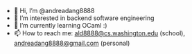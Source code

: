 - 👋 Hi, I’m @andreadang8888
- 👀 I’m interested in backend software engineering
- 🌱 I’m currently learning OCaml :)
- 📫 How to reach me: ald8888@cs.washington.edu (school), andreadang8888@gmail.com (personal)
